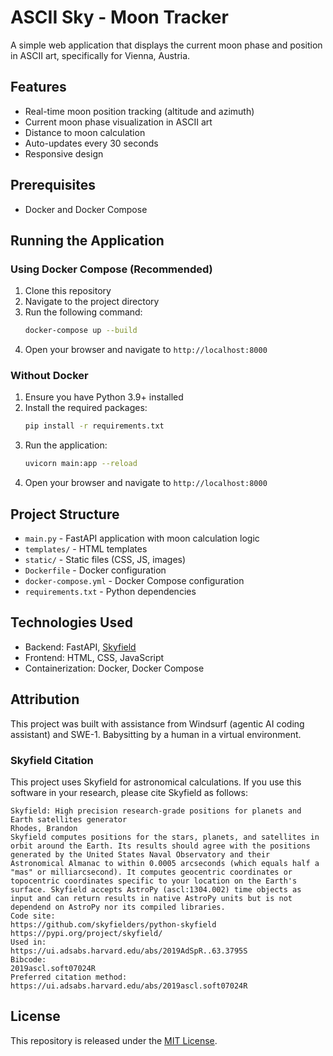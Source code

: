 # ASCII Sky - Moon Tracker

A simple web application that displays the current moon phase and position in ASCII art, specifically for Vienna, Austria.

## Features

- Real-time moon position tracking (altitude and azimuth)
- Current moon phase visualization in ASCII art
- Distance to moon calculation
- Auto-updates every 30 seconds
- Responsive design

## Prerequisites

- Docker and Docker Compose

## Running the Application

### Using Docker Compose (Recommended)

1. Clone this repository
2. Navigate to the project directory
3. Run the following command:
   ```bash
   docker-compose up --build
   ```
4. Open your browser and navigate to `http://localhost:8000`

### Without Docker

1. Ensure you have Python 3.9+ installed
2. Install the required packages:
   ```bash
   pip install -r requirements.txt
   ```
3. Run the application:
   ```bash
   uvicorn main:app --reload
   ```
4. Open your browser and navigate to `http://localhost:8000`

## Project Structure

- `main.py` - FastAPI application with moon calculation logic
- `templates/` - HTML templates
- `static/` - Static files (CSS, JS, images)
- `Dockerfile` - Docker configuration
- `docker-compose.yml` - Docker Compose configuration
- `requirements.txt` - Python dependencies

## Technologies Used

- Backend: FastAPI, [Skyfield](https://rhodesmill.org/skyfield/)
- Frontend: HTML, CSS, JavaScript
- Containerization: Docker, Docker Compose

## Attribution

This project was built with assistance from Windsurf (agentic AI coding assistant) and SWE-1. Babysitting by a human in a virtual environment.

### Skyfield Citation

This project uses Skyfield for astronomical calculations. If you use this software in your research, please cite Skyfield as follows:

```
Skyfield: High precision research-grade positions for planets and Earth satellites generator
Rhodes, Brandon
Skyfield computes positions for the stars, planets, and satellites in orbit around the Earth. Its results should agree with the positions generated by the United States Naval Observatory and their Astronomical Almanac to within 0.0005 arcseconds (which equals half a "mas" or milliarcsecond). It computes geocentric coordinates or topocentric coordinates specific to your location on the Earth's surface. Skyfield accepts AstroPy (ascl:1304.002) time objects as input and can return results in native AstroPy units but is not dependend on AstroPy nor its compiled libraries.
Code site:
https://github.com/skyfielders/python-skyfield
https://pypi.org/project/skyfield/
Used in:
https://ui.adsabs.harvard.edu/abs/2019AdSpR..63.3795S
Bibcode:
2019ascl.soft07024R
Preferred citation method:
https://ui.adsabs.harvard.edu/abs/2019ascl.soft07024R
```

## License

This repository is released under the [MIT License](LICENSE).


